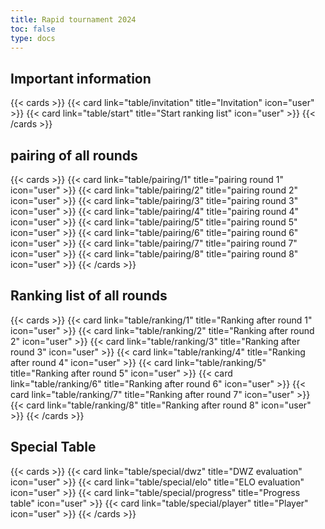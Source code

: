 ```yaml
---
title: Rapid tournament 2024  
toc: false
type: docs
---
```



##  Important information 
{{< cards >}}
  {{< card link="table/invitation" title="Invitation" icon="user" >}}
  {{< card link="table/start" title="Start ranking list" icon="user" >}}
{{< /cards >}}

## pairing of all rounds 

{{< cards >}}
  {{< card link="table/pairing/1" title="pairing round 1" icon="user" >}}
  {{< card link="table/pairing/2" title="pairing round 2" icon="user" >}}
  {{< card link="table/pairing/3" title="pairing round 3" icon="user" >}}
  {{< card link="table/pairing/4" title="pairing round 4" icon="user" >}}
  {{< card link="table/pairing/5" title="pairing round 5" icon="user" >}}
  {{< card link="table/pairing/6" title="pairing round 6" icon="user" >}}
  {{< card link="table/pairing/7" title="pairing round 7" icon="user" >}}
  {{< card link="table/pairing/8" title="pairing round 8" icon="user" >}}
{{< /cards >}}

## Ranking list of all rounds 

{{< cards >}}
  {{< card link="table/ranking/1" title="Ranking after round 1" icon="user" >}}
  {{< card link="table/ranking/2" title="Ranking after round 2" icon="user" >}}
  {{< card link="table/ranking/3" title="Ranking after round 3" icon="user" >}}
  {{< card link="table/ranking/4" title="Ranking after round 4" icon="user" >}}
  {{< card link="table/ranking/5" title="Ranking after round 5" icon="user" >}}
  {{< card link="table/ranking/6" title="Ranking after round 6" icon="user" >}}
  {{< card link="table/ranking/7" title="Ranking after round 7" icon="user" >}}
  {{< card link="table/ranking/8" title="Ranking after round 8" icon="user" >}}
{{< /cards >}}


## Special Table
{{< cards >}}
  {{< card link="table/special/dwz" title="DWZ evaluation" icon="user" >}}
  {{< card link="table/special/elo" title="ELO evaluation" icon="user" >}}
  {{< card link="table/special/progress" title="Progress table" icon="user" >}}
  {{< card link="table/special/player" title="Player" icon="user" >}}
{{< /cards >}}